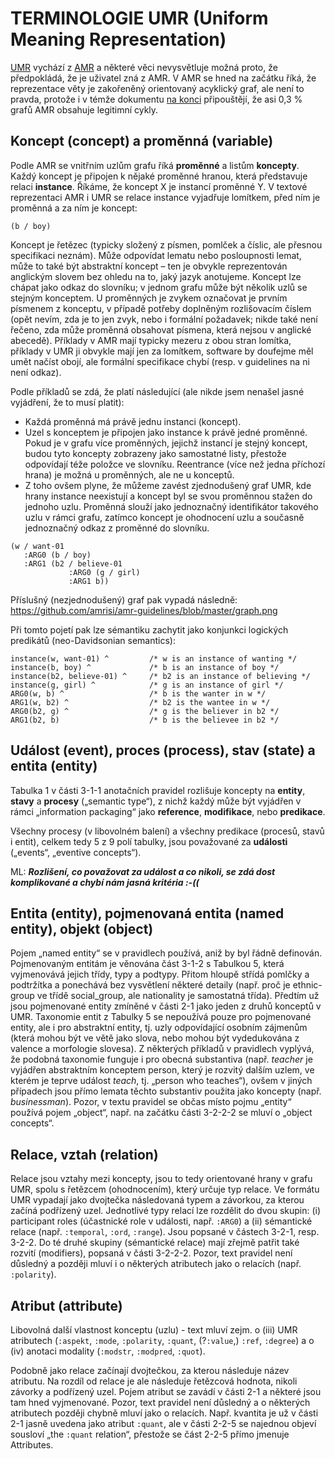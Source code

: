 # TERMINOLOGIE UMR (Uniform Meaning Representation)

[UMR](https://github.com/umr4nlp/umr-guidelines/blob/master/guidelines.md)
vychází z [AMR](https://github.com/umr4nlp/amr-guidelines/blob/master/amr.md)
a některé věci nevysvětluje možná proto, že předpokládá, že je uživatel zná z
AMR. V AMR se hned na začátku říká, že reprezentace věty je zakořeněný
orientovaný acyklický graf, ale není to pravda, protože i v témže dokumentu
[na
konci](https://github.com/umr4nlp/amr-guidelines/blob/master/amr.md#cycles)
připouštějí, že asi 0,3 % grafů AMR obsahuje legitimní cykly.


## Koncept (concept) a proměnná (variable)

Podle AMR se vnitřním uzlům grafu říká **proměnné** a listům **koncepty**.
Každý koncept je připojen k nějaké proměnné hranou, která představuje relaci
**instance**. Říkáme, že koncept X je instancí proměnné Y. V textové
reprezentaci AMR i UMR se relace instance vyjadřuje lomítkem, před ním je
proměnná a za ním je koncept:

```
(b / boy)
```

Koncept je řetězec (typicky složený z písmen, pomlček a číslic, ale přesnou
specifikaci neznám). Může odpovídat lematu nebo posloupnosti lemat, může to
také být abstraktní koncept – ten je obvykle reprezentován anglickým slovem
bez ohledu na to, jaký jazyk anotujeme. Koncept lze chápat jako odkaz do
slovníku; v jednom grafu může být několik uzlů se stejným konceptem. U
proměnných je zvykem označovat je prvním písmenem z konceptu, v případě
potřeby doplněným rozlišovacím číslem (opět nevím, zda je to jen zvyk, nebo i
formální požadavek; nikde také není řečeno, zda může proměnná obsahovat
písmena, která nejsou v anglické abecedě). Příklady v AMR mají typicky mezeru
z obou stran lomítka, příklady v UMR ji obvykle mají jen za lomítkem,
software by doufejme měl umět načíst obojí, ale formální specifikace chybí
(resp. v guidelines na ni není odkaz).

Podle příkladů se zdá, že platí následující (ale nikde jsem nenašel jasné
vyjádření, že to musí platit):

* Každá proměnná má právě jednu instanci (koncept).
* Uzel s konceptem je připojen jako instance k právě jedné proměnné. Pokud
  je v grafu více proměnných, jejichž instancí je stejný koncept, budou tyto
  koncepty zobrazeny jako samostatné listy, přestože odpovídají téže položce
  ve slovníku. Reentrance (více než jedna příchozí hrana) je možná u
  proměnných, ale ne u konceptů.
* Z toho ovšem plyne, že můžeme zavést zjednodušený graf UMR, kde hrany
  instance neexistují a koncept byl se svou proměnnou stažen do jednoho uzlu.
  Proměnná slouží jako jednoznačný identifikátor takového uzlu v rámci grafu,
  zatímco koncept je ohodnocení uzlu a současně jednoznačný odkaz z proměnné
  do slovníku.

```
(w / want-01
   :ARG0 (b / boy)
   :ARG1 (b2 / believe-01
             :ARG0 (g / girl)
             :ARG1 b))
```

Příslušný (nezjednodušený) graf pak vypadá následně:
https://github.com/amrisi/amr-guidelines/blob/master/graph.png

Při tomto pojetí pak lze sémantiku zachytit jako konjunkci logických
predikátů  (neo-Davidsonian semantics):

```
instance(w, want-01) ^         /* w is an instance of wanting */
instance(b, boy) ^             /* b is an instance of boy */
instance(b2, believe-01) ^     /* b2 is an instance of believing */
instance(g, girl) ^            /* g is an instance of girl */
ARG0(w, b) ^                   /* b is the wanter in w */
ARG1(w, b2) ^                  /* b2 is the wantee in w */
ARG0(b2, g) ^                  /* g is the believer in b2 */
ARG1(b2, b)                    /* b is the believee in b2 */
```


## Událost (event), proces (process), stav (state) a entita (entity)

Tabulka 1 v části 3-1-1 anotačních pravidel rozlišuje koncepty na **entity**,
**stavy** a **procesy** („semantic type“), z nichž každý může být vyjádřen v
rámci „information packaging“ jako **reference**, **modifikace**, nebo 
**predikace**. 

Všechny procesy (v libovolném balení) a všechny predikace (procesů, stavů i 
entit), celkem tedy 5 z 9 polí tabulky, jsou považované za **události** 
(„events“, „eventive concepts“). 

ML: ***Rozlišení, co považovat za událost a co nikoli, se zdá dost 
komplikované a chybí nám jasná kritéria  :-((*** 


## Entita (entity), pojmenovaná entita (named entity), objekt (object)

Pojem „named entity“ se v pravidlech používá, aniž by byl řádně definován. 
Pojmenovaným entitám je věnována část 3-1-2 s Tabulkou 5, která vyjmenovává 
jejich třídy, typy a podtypy. Přitom hloupě střídá pomlčky a podtržítka a 
ponechává bez vysvětlení některé detaily (např. proč je ethnic-group ve třídě 
social_group, ale nationality je samostatná třída). Předtím už jsou 
pojmenované entity zmíněné v části 2-1 jako jeden z druhů konceptů v UMR. 
Taxonomie entit z Tabulky 5 se nepoužívá pouze pro pojmenované entity, ale i 
pro abstraktní entity, tj. uzly odpovídající osobním zájmenům (která mohou 
být ve větě jako slova, nebo mohou být vydedukována z valence a morfologie 
slovesa). Z některých příkladů v pravidlech vyplývá, že podobná taxonomie 
funguje i pro obecná substantiva (např. _teacher_ je vyjádřen abstraktním 
konceptem person, který je rozvitý dalším uzlem, ve kterém je teprve událost 
_teach_, tj. „person who teaches“), ovšem v jiných případech jsou přímo 
lemata těchto substantiv použita jako koncepty (např. _businessman_). Pozor, 
v textu pravidel se občas místo pojmu „entity“ používá pojem „object“, např. 
na začátku části 3-2-2-2 se mluví o „object concepts“. 


## Relace, vztah (relation)

Relace jsou vztahy mezi koncepty, jsou to tedy orientované hrany v grafu UMR, 
spolu s řetězcem (ohodnocením), který určuje typ relace. Ve formátu UMR 
vypadají jako dvojtečka následovaná typem a závorkou, za kterou začíná 
podřízený uzel. Jednotlivé typy relací lze rozdělit do dvou skupin: (i) 
participant roles (účastnické role v události, např. `:ARG0`) a (ii) sémantické 
relace (např. `:temporal`, `:ord`, `:range`). Jsou popsané v částech 3-2-1, resp. 
3-2-2. Do té druhé skupiny (sémantické relace) mají zřejmě patřit také 
rozvití (modifiers), popsaná v části 3-2-2-2. Pozor, text pravidel není 
důsledný a později mluví i o některých atributech jako o relacích (např. 
`:polarity`). 


## Atribut (attribute)

Libovolná další vlastnost konceptu (uzlu) - text mluví zejm. o (iii) UMR 
atributech (`:aspekt`, `:mode`, `:polarity`, `:quant`, (?`:value`,) `:ref`, `:degree`) a o (iv) anotaci modality (`:modstr`, `:modpred`, `:quot`). 

Podobně jako relace začínají dvojtečkou, za kterou následuje název atributu. 
Na rozdíl od relace je ale následuje řetězcová hodnota, nikoli závorky a 
podřízený uzel. Pojem atribut se zavádí v části 2-1 a některé jsou tam hned 
vyjmenované. Pozor, text pravidel není důsledný a o některých atributech 
později chybně mluví jako o relacích. Např. kvantita je už v části 2-1 jasně 
uvedena jako atribut `:quant`, ale v části 2-2-5 se najednou objeví sousloví 
„the `:quant` relation“, přestože se část 2-2-5 přímo jmenuje Attributes. 
